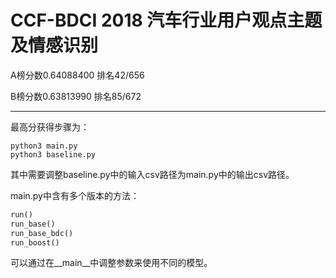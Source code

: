 CCF-BDCI 2018 汽车行业用户观点主题及情感识别
===
A榜分数0.64088400 排名42/656

B榜分数0.63813990 排名85/672

---
最高分获得步骤为：
```commandline
python3 main.py
python3 baseline.py
```
其中需要调整baseline.py中的输入csv路径为main.py中的输出csv路径。

main.py中含有多个版本的方法：
```python
run()
run_base()
run_base_bdc()
run_boost()
```
可以通过在__main__中调整参数来使用不同的模型。